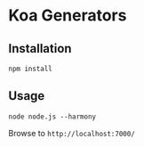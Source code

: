 # Koa Generators
## Installation
`npm install`
## Usage
`node node.js --harmony`

Browse to `http://localhost:7000/`

